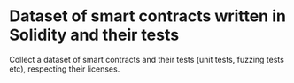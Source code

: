 # Dataset of smart contracts written in Solidity and their tests
Collect a dataset of smart contracts and their tests (unit tests, fuzzing tests etc), respecting their licenses.
